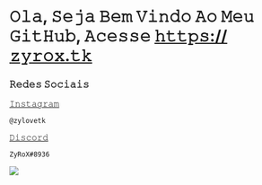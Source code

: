 # 𝙾𝚕𝚊, 𝚂𝚎𝚓𝚊 𝙱𝚎𝚖 𝚅𝚒𝚗𝚍𝚘 𝙰𝚘 𝙼𝚎𝚞 𝙶𝚒𝚝𝙷𝚞𝚋, 𝙰𝚌𝚎𝚜𝚜𝚎 [𝚑𝚝𝚝𝚙𝚜://𝚣𝚢𝚛𝚘𝚡.𝚝𝚔](https://zyrox.tk)

### 𝚁𝚎𝚍𝚎𝚜 𝚂𝚘𝚌𝚒𝚊𝚒𝚜
[𝙸𝚗𝚜𝚝𝚊𝚐𝚛𝚊𝚖](https://instagram.com/zylovetk)
```
@zylovetk
```
[𝙳𝚒𝚜𝚌𝚘𝚛𝚍](https://discord.com/users/1029397925610143874)
```
ZyRoX#8936
```



![](https://media.discordapp.net/attachments/1034494602897534998/1034498239203909683/lya1.png?width=871&height=480)

